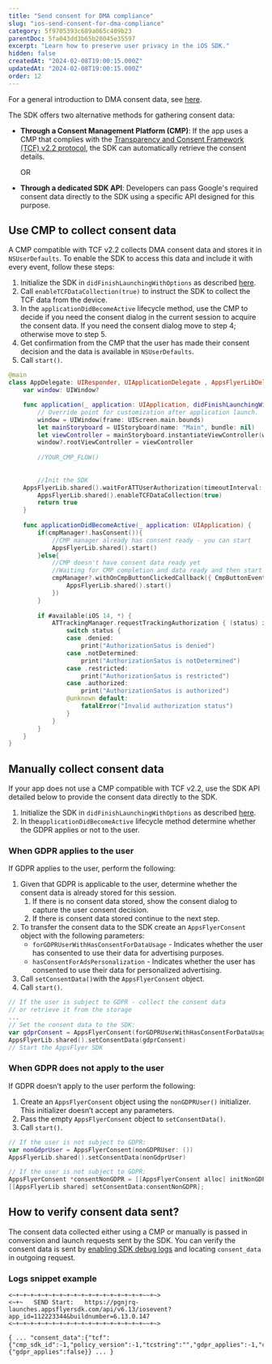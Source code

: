 ```yaml
---
title: "Send consent for DMA compliance"
slug: "ios-send-consent-for-dma-compliance"
category: 5f9705393c689a065c409b23
parentDoc: 5fa043dd3b65b20045e35597
excerpt: "Learn how to preserve user privacy in the iOS SDK."
hidden: false
createdAt: "2024-02-08T19:00:15.000Z"
updatedAt: "2024-02-08T19:00:15.000Z"
order: 12
---
```


For a general introduction to DMA consent data, see [here](https://dev.appsflyer.com/hc/docs/send-consent-for-dma-compliance).

The SDK offers two alternative methods for gathering consent data:

- **Through a Consent Management Platform (CMP)**: If the app uses a CMP that complies with the [Transparency and Consent Framework (TCF) v2.2 protocol](https://iabeurope.eu/tcf-supporting-resources/), the SDK can automatically retrieve the consent details.  

  OR

- **Through a dedicated SDK API**: Developers can pass Google's required consent data directly to the SDK using a specific API designed for this purpose.

## Use CMP to collect consent data

A CMP compatible with TCF v2.2 collects DMA consent data and stores it in `NSUserDefaults`. To enable the SDK to access this data and include it with every event, follow these steps:

1. Initialize the SDK in `didFinishLaunchingWithOptions` as described [here](https://dev.appsflyer.com/hc/docs/integrate-ios-sdk#initializing-the-ios-sdk).
2. Call `enableTCFDataCollection(true)`  to instruct the SDK to collect the TCF data from the device.
3. In the `applicationDidBecomeActive` lifecycle method, use the CMP to decide if you need the consent dialog in the current session to acquire the consent data.  If you need the consent dialog move to step 4; otherwise move to step 5.
4. Get confirmation from the CMP that the user has made their consent decision and the data is available in `NSUserDefaults`.
5. Call `start()`.

```swift
@main
class AppDelegate: UIResponder, UIApplicationDelegate , AppsFlyerLibDelegate {
    var window: UIWindow?

    func application(_ application: UIApplication, didFinishLaunchingWithOptions launchOptions: [UIApplication.LaunchOptionsKey: Any]?) -> Bool {
        // Override point for customization after application launch.
        window = UIWindow(frame: UIScreen.main.bounds)
        let mainStoryboard = UIStoryboard(name: "Main", bundle: nil)
        let viewController = mainStoryboard.instantiateViewController(withIdentifier: "RootViewController") // set this to your ViewController
        window?.rootViewController = viewController
        
        //YOUR_CMP_FLOW()
        
        
        //Init the SDK
	AppsFlyerLib.shared().waitForATTUserAuthorization(timeoutInterval: 60)
        AppsFlyerLib.shared().enableTCFDataCollection(true)
        return true
    }
		
    func applicationDidBecomeActive(_ application: UIApplication) {
        if(cmpManager!.hasConsent()){
            //CMP manager already has consent ready - you can start
            AppsFlyerLib.shared().start()
        }else{
            //CMP doesn't have consent data ready yet
            //Waiting for CMP completion and data ready and then start
            cmpManager?.withOnCmpButtonClickedCallback({ CmpButtonEvent in
                AppsFlyerLib.shared().start()
            })
        }
        
        if #available(iOS 14, *) {
            ATTrackingManager.requestTrackingAuthorization { (status) in
                switch status {
                case .denied:
                    print("AuthorizationSatus is denied")
                case .notDetermined:
                    print("AuthorizationSatus is notDetermined")
                case .restricted:
                    print("AuthorizationSatus is restricted")
                case .authorized:
                    print("AuthorizationSatus is authorized")
                @unknown default:
                    fatalError("Invalid authorization status")
                }
            }
        }
    }
}
```

## Manually collect consent data

If your app does not use a CMP compatible with TCF v2.2, use the SDK API detailed below to provide the consent data directly to the SDK.

1. Initialize the SDK in `didFinishLaunchingWithOptions` as described [here](https://dev.appsflyer.com/hc/docs/integrate-ios-sdk#initializing-the-ios-sdk).
2. In the`applicationDidBecomeActive` lifecycle method determine whether the GDPR applies or not to the user. 

### When GDPR applies to the user

If GDPR applies to the user, perform the following: 

1. Given that GDPR is applicable to the user, determine whether the consent data is already stored for this session.
   1. If there is no consent data stored, show the consent dialog to capture the user consent decision. 
   2. If there is consent data stored continue to the next step.
2. To transfer the consent data to the SDK create an `AppsFlyerConsent` object with the following parameters:
   - `forGDPRUserWithHasConsentForDataUsage` - Indicates whether the user has consented to use their data for advertising purposes.
   - `hasConsentForAdsPersonalization` - Indicates whether the user has consented to use their data for personalized advertising.
3. Call `setConsentData()`with the `AppsFlyerConsent` object. 
4. Call `start()`.  

```swift
// If the user is subject to GDPR - collect the consent data
// or retrieve it from the storage
...
// Set the consent data to the SDK:
var gdprConsent = AppsFlyerConsent(forGDPRUserWithHasConsentForDataUsage: << true / false >>, hasConsentForAdsPersonalization: << true / false >>) 
AppsFlyerLib.shared().setConsentData(gdprConsent)
// Start the AppsFlyer SDK
```

### When GDPR does not apply to the user

If GDPR doesn’t apply to the user perform the following:

1. Create an `AppsFlyerConsent` object using the `nonGDPRUser()` initializer. This initializer doesn’t accept any parameters.
2. Pass the empty `AppsFlyerConsent` object to `setConsentData()`. 
3. Call `start()`. 

```swift
// If the user is not subject to GDPR:
var nonGdprUser = AppsFlyerConsent(nonGDPRUser: ()) 
AppsFlyerLib.shared().setConsentData(nonGdprUser)
```
```objectivec
// If the user is not subject to GDPR:
AppsFlyerConsent *consentNonGDPR = [[AppsFlyerConsent alloc] initNonGDPRUser];
[[AppsFlyerLib shared] setConsentData:consentNonGDPR];
```

## How to verify consent data sent?

The consent data collected either using a CMP or manually is passed in conversion and launch requests sent by the SDK.
You can verify the consent data is sent by [enabling SDK debug logs](integrate-ios-sdk.md#enabling-debug-mode) and locating `consent_data` in outgoing request.

### Logs snippet example

```
<~+~+~+~+~+~+~+~+~+~+~+~+~+~+~+~+~+~+~~+~>
<~+~   SEND Start:   https://pgnjrq-launches.appsflyersdk.com/api/v6.13/iosevent?app_id=112223344&buildnumber=6.13.0.147
<~+~+~+~+~+~+~+~+~+~+~+~+~+~+~+~+~+~+~~+~>

{ ... "consent_data":{"tcf":{"cmp_sdk_id":-1,"policy_version":-1,"tcstring":"","gdpr_applies":-1,"cmp_sdk_version":-1},"manual":{"gdpr_applies":false}} ... }
```